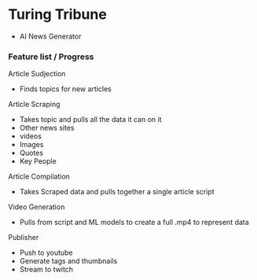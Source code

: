 # Turing Tribune
- AI News Generator

### Feature list / Progress

Article Sudjection
- Finds topics for new articles

Article Scraping
- Takes topic and pulls all the data it can on it
- Other news sites
- videos
- Images
- Quotes
- Key People

Article Compilation
- Takes Scraped data and pulls together a single article script

Video Generation
- Pulls from script and ML models to create a full .mp4 to represent data

Publisher
- Push to youtube 
- Generate tags and thumbnails
- Stream to twitch
